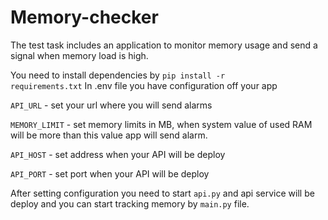 # Memory-checker
The test task includes an application to monitor memory usage and send a signal when memory load is high.

You need to install dependencies by <code>pip install -r requirements.txt</code>
In .env file you have configuration off your app


<code>API_URL</code> - set your url where you will send alarms

<code>MEMORY_LIMIT</code> - set memory limits in MB, when system value of used RAM will be more than this value app will send alarm.

<code>API_HOST</code> - set address when your API will be deploy

<code>API_PORT</code> - set port when your API will be deploy

After setting configuration you need to start <code>api.py</code> and api service will be deploy and you can start tracking memory by <code>main.py</code> file.
